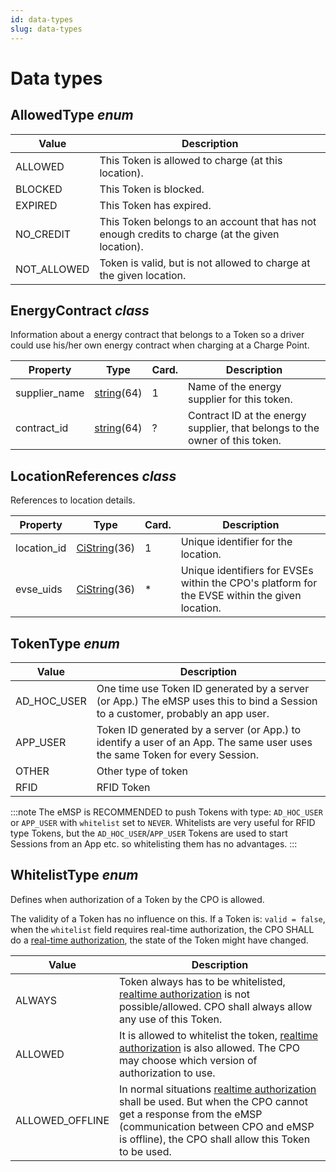 ```yaml
---
id: data-types
slug: data-types
---
```

# Data types

## AllowedType *enum*

| Value       | Description                                                                                     |
|-------------|-------------------------------------------------------------------------------------------------|
| ALLOWED     | This Token is allowed to charge (at this location).                                             |
| BLOCKED     | This Token is blocked.                                                                          |
| EXPIRED     | This Token has expired.                                                                         |
| NO_CREDIT   | This Token belongs to an account that has not enough credits to charge (at the given location). |
| NOT_ALLOWED | Token is valid, but is not allowed to charge at the given location.                             |

## EnergyContract *class*

Information about a energy contract that belongs to a Token so a driver could use his/her own energy contract when
charging at a Charge Point.

| Property      | Type                                                      | Card. | Description                                                                  |
|---------------|-----------------------------------------------------------|-------|------------------------------------------------------------------------------|
| supplier_name | [string](/docs/ocpi/07-types/01-intro.md#string-type)(64) | 1     | Name of the energy supplier for this token.                                  |
| contract_id   | [string](/docs/ocpi/07-types/01-intro.md#string-type)(64) | ?     | Contract ID at the energy supplier, that belongs to the owner of this token. |

## LocationReferences *class*

References to location details.

| Property    | Type                                                          | Card. | Description                                                                                    |
|-------------|---------------------------------------------------------------|-------|------------------------------------------------------------------------------------------------|
| location_id | [CiString](/docs/ocpi/07-types/01-intro.md#cistring-type)(36) | 1     | Unique identifier for the location.                                                            |
| evse_uids   | [CiString](/docs/ocpi/07-types/01-intro.md#cistring-type)(36) | \*    | Unique identifiers for EVSEs within the CPO's platform for the EVSE within the given location. |

## TokenType *enum*

| Value       | Description                                                                                                                     |
|-------------|---------------------------------------------------------------------------------------------------------------------------------|
| AD_HOC_USER | One time use Token ID generated by a server (or App.) The eMSP uses this to bind a Session to a customer, probably an app user. |
| APP_USER    | Token ID generated by a server (or App.) to identify a user of an App. The same user uses the same Token for every Session.     |
| OTHER       | Other type of token                                                                                                             |
| RFID        | RFID Token                                                                                                                      |

:::note
The eMSP is RECOMMENDED to push Tokens with type: `AD_HOC_USER` or `APP_USER` with `whitelist` set to `NEVER`.
Whitelists are very useful for RFID type Tokens, but the `AD_HOC_USER`/`APP_USER` Tokens are used to start Sessions from
an App etc. so whitelisting them has no advantages.
:::

## WhitelistType *enum*

Defines when authorization of a Token by the CPO is allowed.

The validity of a Token has no influence on this. If a Token is: `valid = false`, when the `whitelist` field requires
real-time authorization, the CPO SHALL do a [real-time
authorization](/docs/ocpi/06-modules/07-tokens/04-flow-and-lifecycle.md#real-time-authorization), the state of the Token
might have changed.

| Value           | Description                                                                                                                                                                                                                                                                                                                      |
|-----------------|----------------------------------------------------------------------------------------------------------------------------------------------------------------------------------------------------------------------------------------------------------------------------------------------------------------------------------|
| ALWAYS          | Token always has to be whitelisted, [realtime authorization](/docs/ocpi/06-modules/07-tokens/04-flow-and-lifecycle.md#real-time-authorization) is not possible/allowed. CPO shall always allow any use of this Token.                                                                                                            |
| ALLOWED         | It is allowed to whitelist the token, [realtime authorization](/docs/ocpi/06-modules/07-tokens/04-flow-and-lifecycle.md#real-time-authorization) is also allowed. The CPO may choose which version of authorization to use.                                                                                                      |
| ALLOWED_OFFLINE | In normal situations [realtime authorization](/docs/ocpi/06-modules/07-tokens/04-flow-and-lifecycle.md#real-time-authorization) shall be used. But when the CPO cannot get a response from the eMSP (communication between CPO and eMSP is offline), the CPO shall allow this Token to be used.                                  |
